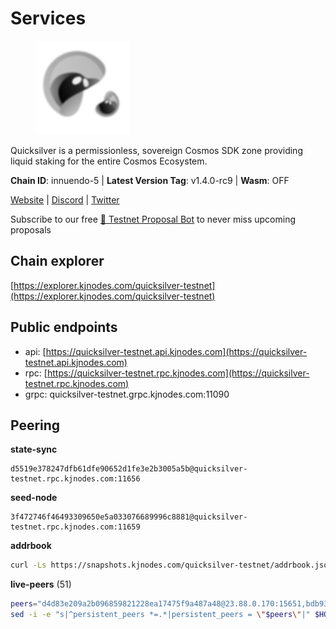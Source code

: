 # Services

<figure><img src="https://raw.githubusercontent.com/kj89/cosmos-images/main/logos/quicksilver.png" width="150" alt=""><figcaption></figcaption></figure>

Quicksilver is a permissionless, sovereign Cosmos SDK zone providing liquid staking for the entire Cosmos Ecosystem.

**Chain ID**: innuendo-5 | **Latest Version Tag**: v1.4.0-rc9 | **Wasm**: OFF

[Website](https://quicksilver.zone) | [Discord](https://discord.gg/quicksilverprotocol) | [Twitter](https://twitter.com/quicksilverzone)



Subscribe to our free [🤖 Testnet Proposal Bot](https://t.me/kjnodes_testnet_proposal_bot) to never miss upcoming proposals


## Chain explorer
[https://explorer.kjnodes.com/quicksilver-testnet](https://explorer.kjnodes.com/quicksilver-testnet)

## Public endpoints

* api: [https://quicksilver-testnet.api.kjnodes.com](https://quicksilver-testnet.api.kjnodes.com)
* rpc: [https://quicksilver-testnet.rpc.kjnodes.com](https://quicksilver-testnet.rpc.kjnodes.com)
* grpc: quicksilver-testnet.grpc.kjnodes.com:11090

## Peering

**state-sync**

```text
d5519e378247dfb61dfe90652d1fe3e2b3005a5b@quicksilver-testnet.rpc.kjnodes.com:11656
```

**seed-node**

```text
3f472746f46493309650e5a033076689996c8881@quicksilver-testnet.rpc.kjnodes.com:11659
```

**addrbook**
```bash
curl -Ls https://snapshots.kjnodes.com/quicksilver-testnet/addrbook.json > $HOME/.quicksilverd/config/addrbook.json
```

**live-peers** (51)
```bash
peers="d4d83e209a2b096859821228ea17475f9a487a48@23.88.0.170:15651,bdb93c655989b2c1882339fabb013317066dda56@95.214.52.138:26676,e0f0703e9ce343c46e0ec01b19216715e817b358@65.109.85.170:28656,8099f8a7c95c1676982e1a23e8452f2b10b07415@65.108.78.107:22656,d5519e378247dfb61dfe90652d1fe3e2b3005a5b@65.109.68.190:11656,42f87cb55d5fdd222da28023613c66857398c4b8@5.22.223.252:26656,0551eaa0db7097274410ee27a71672817e314b83@167.235.245.191:26656,1c4274460224753e8080d0efd16c0ed88fe27fc0@51.195.145.103:26656,a49d8d304e96350272dca24934b8295bc81d75d2@23.227.200.10:26656,2096650d8586b858d3369205f3b46ac4c765bc8e@65.109.53.155:26656,dc88be3a0075ce429a423237abe223a9528ce0df@65.108.204.119:31656,f0621c59ca7cfba98015ae2a47886fc3d9c0020c@94.130.132.227:2060,e6bf4eca6a11035c06be529cb8c3758c2c00908f@213.170.135.20:26656,78acdbabc08231765444b3143a222d433a5157e1@142.132.205.94:15651,af8cfa944802a9bd510fc3407950a15e8be86c31@213.239.217.52:30656,97377c16946f8e1fa69e7c2c6b7feb32c2090f09@116.202.227.117:11656,ee6bae1a6d4a1e07f1e4bc7963cabedc6b73426e@94.130.137.119:26656,8ff8a186fe9cbc70d0f34891fa051f87e561a48b@158.160.0.93:26656,41f7d7004cace7bd1760a5f980a86123700c8f1d@82.100.58.116:26656,c409d9297f85d1290b4d6b208a1e66015c51434d@5.161.145.173:26656,0a3ac40a7a4ce35978c4da97be2eb6974bc3c58b@185.252.233.217:46656,9e0604571aa20314c2261d70b7d8823414702715@51.159.141.209:26656,13564ca7ffcc8fa6bcc6d405c96fe8c724ec17da@88.99.213.25:11656,8557601a5dbac24afc576422ff00ad65c631520f@84.46.246.109:26656,70c7663dba3b5181f1c3b8c92824dad070771ac6@217.13.223.167:56656,3519e61e653db97f5d1c7f1bec9b0072bca4d5fe@144.76.45.59:16656,796e72ffc343c187cd5e8397c0c09c0671d228e0@185.16.39.51:26656,1bb8de1360e51ed35f7c9a39d4039bfc51900730@5.9.61.120:11656,a320bf1dd2c16b60c404ab00fb06604e9377290c@65.108.44.149:20656,74abcb5243d4ffc43de6ad1a288d8e50adcd467e@65.109.80.176:20656,5c2a752c9b1952dbed075c56c600c3a79b58c395@95.214.55.232:27026,78d271e4b4692ff1ee8490f3825a541558b31870@65.21.95.46:28656,46f97e49a49694aead28c27be2c19300f509e273@65.108.129.94:26656,2be586e675b0f55c96905cc83496861c64112f44@65.108.99.224:56656,a37474c1f254cd4b16d924327a755c914e8e7d86@65.109.30.53:26656,b06ee574cf0b8641611c709a36b21c103d968c18@162.55.245.219:11656,9a60250367f370dc7395c7a5b0d503cec544188f@65.108.230.113:20026,be637bd74973424c825c14c99b71f652fbabb48e@65.21.123.172:22656,1452d484454c0f93ddf3cbf987ce1b9cadd8f23f@65.21.95.180:37656,532625a997a6f891405202968607f72afe004f15@202.61.225.157:26666,87d4e2b90141d5d52ed04387db4a46408c3fd66c@35.228.160.230:26656,a637b94cb989909cc182623748ef179b0659f148@65.109.23.114:11156,b9b8bb23e61d53ff3b293485d04ea567ebcd7933@65.108.65.94:26656,f6f1e4a0baf856ff7d7f6d12868a201282914314@65.109.89.5:26656,8a7c6e39ada0957c42cd716cb449c7df99ec299a@195.3.221.13:56676,858ba6bc33a6d13fdd9ddad344d788dcf91cf565@142.132.151.99:15651,03332cdbc3d354846a18992effbb8c20aa28f52a@65.21.133.125:28656,9434d151be05e013cb0f20d27b699c8272ec4c89@65.109.82.111:29656,3c48a780b85d248e34e63eca5d44c624f93d09d5@135.181.59.162:11156,a288baa951cbe92b253c01c3936d930af1d56424@5.161.142.236:26656,ac6068dc650358a0c8f7b774630367ba2c70fa1f@93.190.141.68:21026"
sed -i -e "s|^persistent_peers *=.*|persistent_peers = \"$peers\"|" $HOME/.quicksilverd/config/config.toml
```
